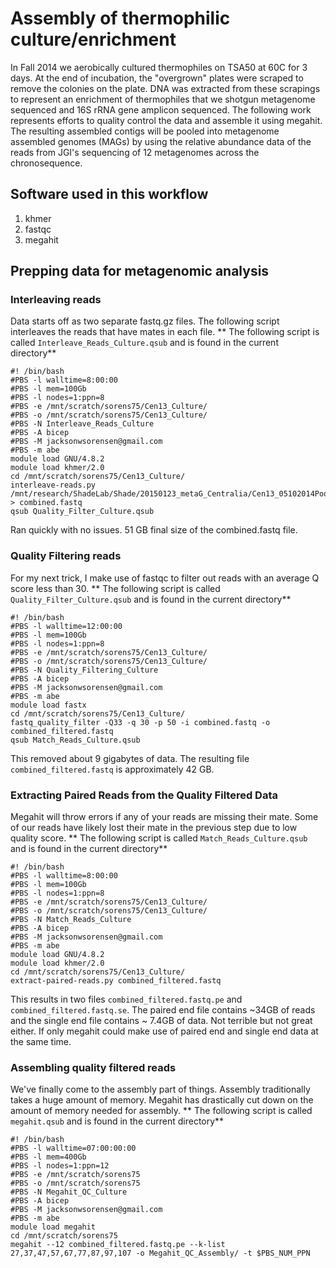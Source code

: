 # Assembly of thermophilic culture/enrichment
In Fall 2014 we aerobically cultured thermophiles on TSA50 at 60C for 3 days. At the end of incubation, the "overgrown" plates were scraped to remove the colonies on the plate. DNA was extracted from these scrapings to represent an enrichment of thermophiles that we shotgun metagenome sequenced and 16S rRNA gene amplicon sequenced. The following work represents efforts to quality control the data and assemble it using megahit. The resulting assembled contigs will be pooled into metagenome assembled genomes (MAGs) by using the relative abundance data of the reads from JGI's sequencing of 12 metagenomes across the chronosequence.
## Software used in this workflow
1. khmer
1. fastqc
1. megahit


## Prepping data for metagenomic analysis

### Interleaving reads
Data starts off as two separate fastq.gz files. The following script interleaves the reads that have mates in each file.
** The following script is called `Interleave_Reads_Culture.qsub` and is found in the current directory**
```
#! /bin/bash
#PBS -l walltime=8:00:00
#PBS -l mem=100Gb
#PBS -l nodes=1:ppn=8
#PBS -e /mnt/scratch/sorens75/Cen13_Culture/
#PBS -o /mnt/scratch/sorens75/Cen13_Culture/
#PBS -N Interleave_Reads_Culture
#PBS -A bicep
#PBS -M jacksonwsorensen@gmail.com
#PBS -m abe
module load GNU/4.8.2
module load khmer/2.0
cd /mnt/scratch/sorens75/Cen13_Culture/
interleave-reads.py /mnt/research/ShadeLab/Shade/20150123_metaG_Centralia/Cen13_05102014Pooled_ctDNA_GCCAAT_L002_R* > combined.fastq
qsub Quality_Filter_Culture.qsub
```
Ran quickly with no issues. 51 GB final size of the combined.fastq file.
### Quality Filtering reads
For my next trick, I make use of fastqc to filter out reads with an average Q score less than 30.
** The following script is called `Quality_Filter_Culture.qsub` and is found in the current directory**
```
#! /bin/bash
#PBS -l walltime=12:00:00
#PBS -l mem=100Gb
#PBS -l nodes=1:ppn=8
#PBS -e /mnt/scratch/sorens75/Cen13_Culture/
#PBS -o /mnt/scratch/sorens75/Cen13_Culture/
#PBS -N Quality_Filtering_Culture
#PBS -A bicep
#PBS -M jacksonwsorensen@gmail.com
#PBS -m abe
module load fastx
cd /mnt/scratch/sorens75/Cen13_Culture/
fastq_quality_filter -Q33 -q 30 -p 50 -i combined.fastq -o combined_filtered.fastq
qsub Match_Reads_Culture.qsub
```
This removed about 9 gigabytes of data. The resulting file `combined_filtered.fastq` is approximately 42 GB.

### Extracting Paired Reads from the Quality Filtered Data
Megahit will throw errors if any of your reads are missing their mate. Some of our reads have likely lost their mate in the previous step due to low quality score.
** The following script is called `Match_Reads_Culture.qsub` and is found in the current directory**
```
#! /bin/bash
#PBS -l walltime=8:00:00
#PBS -l mem=100Gb
#PBS -l nodes=1:ppn=8
#PBS -e /mnt/scratch/sorens75/Cen13_Culture/
#PBS -o /mnt/scratch/sorens75/Cen13_Culture/
#PBS -N Match_Reads_Culture
#PBS -A bicep
#PBS -M jacksonwsorensen@gmail.com
#PBS -m abe
module load GNU/4.8.2
module load khmer/2.0
cd /mnt/scratch/sorens75/Cen13_Culture/
extract-paired-reads.py combined_filtered.fastq
```
This results in two files `combined_filtered.fastq.pe` and `combined_filtered.fastq.se`. The paired end file contains ~34GB of reads and the single end file contains ~ 7.4GB of data. Not terrible but not great either. If only megahit could make use of paired end and single end data at the same time.

### Assembling quality filtered reads
We've finally come to the assembly part of things. Assembly traditionally takes a huge amount of memory. Megahit has drastically cut down on the amount of memory needed for assembly.
** The following script is called `megahit.qsub` and is found in the current directory**
```
#! /bin/bash
#PBS -l walltime=07:00:00:00
#PBS -l mem=400Gb
#PBS -l nodes=1:ppn=12
#PBS -e /mnt/scratch/sorens75
#PBS -o /mnt/scratch/sorens75
#PBS -N Megahit_QC_Culture
#PBS -A bicep
#PBS -M jacksonwsorensen@gmail.com
#PBS -m abe
module load megahit
cd /mnt/scratch/sorens75
megahit --12 combined_filtered.fastq.pe --k-list 27,37,47,57,67,77,87,97,107 -o Megahit_QC_Assembly/ -t $PBS_NUM_PPN
```
